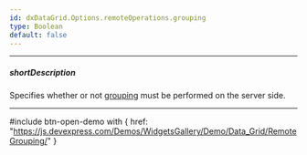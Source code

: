 ```yaml
---
id: dxDataGrid.Options.remoteOperations.grouping
type: Boolean
default: false
---
```

---
##### shortDescription
Specifies whether or not [grouping](/concepts/05%20UI%20Components/DataGrid/45%20Grouping '/Documentation/Guide/UI_Components/DataGrid/Grouping/') must be performed on the server side.

---
#include btn-open-demo with {
    href: "https://js.devexpress.com/Demos/WidgetsGallery/Demo/Data_Grid/RemoteGrouping/"
}